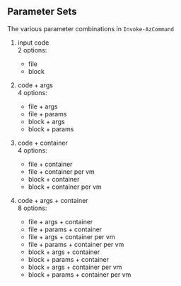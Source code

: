 

## Parameter Sets

The various parameter combinations in `Invoke-AzCommand`

1) input code  
   2 options:
   - file
   - block

2) code + args  
   4 options:
   - file  + args
   - file  + params
   - block + args
   - block + params

3) code + container  
   4 options:
   - file  + container
   - file  + container per vm
   - block + container
   - block + container per vm

4) code + args + container  
   8 options:
   - file  + args   + container
   - file  + params + container
   - file  + args   + container per vm
   - file  + params + container per vm
   - block + args   + container
   - block + params + container
   - block + args   + container per vm
   - block + params + container per vm



